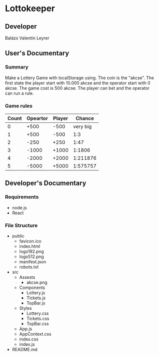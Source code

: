 # Lottokeeper

## Developer

Balázs Valentin Leyrer

## User's Documentary

### Summary

Make a Lottery Game with localStorage using. The coin is the "akcse". The first state the player start with 10.000 akcse and the operator start with 0 akcse. The game cost is 500 akcse. The player can bet and the operator can run a rule.

### Game rules

| Count | Opeartor | Player | Chance |
|-------|----------|--------|--------|
| 0 | +500 | -500 | very big
| 1 | +500 | -500 | 1:3
| 2 | -250 | +250 | 1:47
| 3 | -1000 | +1000 | 1:1806
| 4 | -2000 | +2000 | 1:211876
| 5 | -5000 | +5000 | 1:575757

## Developer's Documentary

### Requirements

- node.js
- React

### File Structure

- public
    - favicon.ico
    - index.html
    - logo192.png
    - logo512.png
    - manifest.json
    - robots.txt
- src
    - Assests
        - akcse.png
    - Components
        - Lottery.js
        - Tickets.js
        - TopBar.js
    - Styles
        - Lottery.css
        - Tickets.css
        - TopBar.css
    - App.js
    - AppContext.css
    - index.css
    - index.js
- README.md